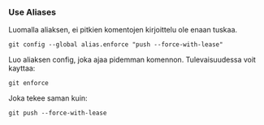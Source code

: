 <h3>Use Aliases</h3>  

Luomalla aliaksen, ei pitkien komentojen kirjoittelu ole enaan tuskaa.  
```
git config --global alias.enforce "push --force-with-lease"
```  
Luo aliaksen config, joka ajaa pidemman komennon. Tulevaisuudessa voit kayttaa:  
```
git enforce
```  
Joka tekee saman kuin:
```
git push --force-with-lease
``` 